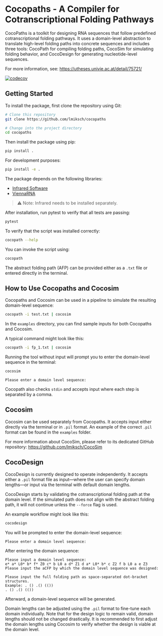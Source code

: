 
# Cocopaths - A Compiler for Cotranscriptional Folding Pathways

CocoPaths is a toolkit for designing RNA sequences that follow predefined cotranscriptional folding pathways. It uses a domain-level abstraction to translate high-level folding paths into concrete sequences and includes three tools: CocoPath for compiling folding paths, CocoSim for simulating folding behavior, and CocoDesign for generating nucleotide-level sequences. 

For more information, see: https://utheses.univie.ac.at/detail/75721/

[![codecov](https://codecov.io/gh/lmiksch/cocopaths/graph/badge.svg?token=6PVQSOEK8R)](https://codecov.io/gh/lmiksch/cocopaths)

## Getting Started

To install the package, first clone the repository using Git:

```bash
# Clone this repository
git clone https://github.com/lmiksch/cocopaths

# Change into the project directory
cd cocopaths
```

Then install the package using pip:

```bash
pip install .
```

For development purposes:

```bash
pip install -e .
```

The package depends on the following libraries:

- [Infrared Software](https://www.lix.polytechnique.fr/~will/Software/Infrared/Doc/index.html)
- [ViennaRNA](https://www.tbi.univie.ac.at/RNA/)

> ⚠️ Note: Infrared needs to be installed separately.

After installation, run pytest to verify that all tests are passing:

```bash
pytest
```

To verify that the script was installed correctly:

```bash
cocopath --help
```

You can invoke the script using:

```bash
cocopath
```

The abstract folding path (AFP) can be provided either as a `.txt` file or entered directly in the terminal.

## How to Use Cocopaths and Cocosim

Cocopaths and Cocosim can be used in a pipeline to simulate the resulting domain-level sequence:

```bash
cocopath -i test.txt | cocosim
```

In the `examples` directory, you can find sample inputs for both Cocopaths and Cocosim.

A typical command might look like this:

```bash
cocopath -i fp_1.txt | cocosim
```

Running the tool without input will prompt you to enter the domain-level sequence in the terminal:

```bash
cocosim
```

```
Please enter a domain level sequence:
```

Cocopath also checks `stdin` and accepts input where each step is separated by a comma.

## Cocosim

Cocosim can be used separately from Cocopaths. It accepts input either directly via the terminal or in `.pil` format. An example of the correct `.pil` format can be found in the `examples` folder.

For more information about CocoSim, please refer to its dedicated GitHub repository: https://github.com/lmiksch/CocoSim

## CocoDesign

CocoDesign is currently designed to operate independently. It accepts either a `.pil` format file as input—where the user can specify domain lengths—or input via the terminal with default domain lengths.

CocoDesign starts by validating the cotranscriptional folding path at the domain level. If the simulated path does not align with the abstract folding path, it will not continue unless the `--force` flag is used.

An example workflow might look like this:

```bash
cocodesign
```

You will be prompted to enter the domain-level sequence:

```
Please enter a domain level sequence:
```

After entering the domain sequence:

```
Please input a domain level sequence:
e* a* L0* b* f* Z0 c* b L0 a d* Z1 d a* L0* b* c Z2 f b L0 a e Z3
Please input the aCFP by which the domain level sequence was designed:

Please input the full folding path as space-separated dot-bracket structures.
Example: . () .() (())
. () .() (())
```

Afterward, a domain-level sequence will be generated.

Domain lengths can be adjusted using the `.pil` format to fine-tune each domain individually. Note that for the design logic to remain valid, domain lengths should not be changed drastically. It is recommended to first adjust the domain lengths using Cocosim to verify whether the design is viable at the domain level.